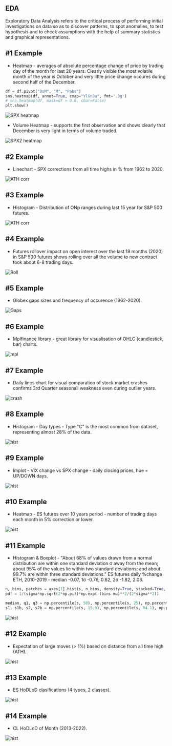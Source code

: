 ## EDA
Exploratory Data Analysis refers to the critical process of performing initial investigations on data so as to discover patterns, to spot anomalies, to test hypothesis and to check assumptions with the help of summary statistics and graphical representations.

## #1 Example
* Heatmap - averages of absolute percentage change of price by trading day of the month for last 20 years. Clearly visible the most volatile month of the year is October and very little price change occures during second half of the December.
```python
df = df.pivot("DoM", "M", "Pabs")
sns.heatmap(df, annot=True, cmap="YlGnBu", fmt='.3g')
# sns.heatmap(df, mask=df > 0.8, cbar=False)
plt.show()
```
![SPX heatmap](https://github.com/vldmrmrv/ES-Exploratory-Data-Analysis-DataScience/blob/main/EDA_charts/000_Heatmap_DoM_v_M_Pabs.png)

* Volume Heatmap - supports the first observation and shows clearly that December is very light in terms of volume traded.

![SPX2 heatmap](https://github.com/vldmrmrv/ES-Exploratory-Data-Analysis-DataScience/blob/main/EDA_charts/012_heatmap_volume.png)

## #2 Example
* Linechart - SPX corrections from all time highs in % from 1962 to 2020.

![ATH corr](https://github.com/vldmrmrv/ES-Exploratory-Data-Analysis-DataScience/blob/main/EDA_charts/010_ATH_1962-2020.png)

## #3 Example
* Histogram - Distribution of ONp ranges during last 15 year for S&P 500 futures. 

![ATH corr](https://github.com/vldmrmrv/ES-Exploratory-Data-Analysis-DataScience/blob/main/EDA_charts/016_ONp%20histogram.png)

## #4 Example
* Futures rollover impact on open interest over the last 18 months (2020) in S&P 500 futures shows rolling over all the volume to new contract took about 6-8 trading days. 

![Roll](https://github.com/vldmrmrv/ES-Exploratory-Data-Analysis-DataScience/blob/main/EDA_charts/009_OIChange%20detailed.png)

## #5 Example
* Globex gaps sizes and frequency of occurence (1962-2020). 

![Gaps](https://github.com/vldmrmrv/ES-Exploratory-Data-Analysis-DataScience/blob/main/EDA_charts/014_gap_size%201962-2020.png)

## #6 Example
* Mplfinance library - great library for visualisation of OHLC (candlestick, bar) charts. 

![mpl](https://github.com/vldmrmrv/ES-studies-sample-DataScience/blob/main/008_mplfinance_print.png)

## #7 Example
* Daily lines chart for visual comparation of stock market crashes confirms 3rd Quarter seasonall weakness even during outlier years.

![crash](https://github.com/vldmrmrv/ES-studies-sample-DataScience/blob/main/007_crashes.png)

## #8 Example
* Histogram - Day types - Type "C" is the most common from dataset, representing almost 28% of the data.

![hist](https://github.com/vldmrmrv/ES-Exploratory-Data-Analysis-DataScience/blob/main/EDA_charts/008_Y_Wiwo_week_types.png)

## #9 Example
* lmplot - VIX change vs SPX change - daily closing prices, hue = UP/DOWN days.

![hist](https://github.com/vldmrmrv/ES-Exploratory-Data-Analysis-DataScience/blob/main/EDA_charts/018_SPXvsVIX.png)

## #10 Example
* Heatmap - ES futures over 10 years period - number of trading days each month in 5% correction or lower.

![hist](https://github.com/vldmrmrv/ES-Exploratory-Data-Analysis-DataScience/blob/main/EDA_charts/019_below_5.png)

## #11 Example
* Histogram & Boxplot - "About 68% of values drawn from a normal distribution are within one standard deviation σ away from the mean; about 95% of the values lie within two standard deviations; and about 99.7% are within three standard deviations." ES futures daily %change ETH, 2010-2019 - median -0.07, 1σ -0.76, 0.62, 2σ -1.82, 2.06.
```python
n, bins, patches = axes[1].hist(s, n_bins, density=True, stacked=True, alpha=.1, edgecolor='black')
pdf = 1/(sigma*np.sqrt(2*np.pi))*np.exp(-(bins-mu)**2/(2*sigma**2))

median, q1, q3 = np.percentile(s, 50), np.percentile(s, 25), np.percentile(s, 75)
s1, s1b, s2, s2b = np.percentile(s, 15.9), np.percentile(s, 84.1), np.percentile(s, 2.3), np.percentile(s, 97.7)
```

![hist](https://github.com/vldmrmrv/ES-Exploratory-Data-Analysis-DataScience/blob/main/EDA_charts/020_ES_pdf.png)

## #12 Example
* Expectation of large moves (> 1%) based on distance from all time high (ATH).

![hist](https://github.com/vldmrmrv/ES-Exploratory-Data-Analysis-DataScience/blob/main/EDA_charts/015_ath%20lines%20plus%20big%20moves%20(1960).png)

## #13 Example
* ES HoDLoD clasifications (4 types, 2 classes).

![hist](https://github.com/vldmrmrv/ES-Exploratory-Data-Analysis-DataScience/blob/main/EDA_charts/021_ES_fades.png)

## #14 Example
* CL HoDLoD of Month (2013-2022).

![hist](https://github.com/vldmrmrv/ES-studies-sample-DataScience/blob/main/016_cl_hodlod_dom.png)

